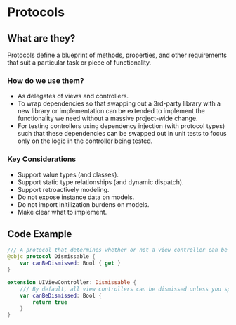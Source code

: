 # Protocols
## What are they?
Protocols define a blueprint of methods, properties, and other requirements that suit a particular task or piece of functionality.

### How do we use them?
* As delegates of views and controllers.
* To wrap dependencies so that swapping out a 3rd-party library with a new library or implementation can be extended to implement the functionality we need without a massive project-wide change.
* For testing controllers using dependency injection (with protocol types) such that these dependencies can be swapped out in unit tests to focus only on the logic in the controller being tested.

### Key Considerations
* Support value types (and classes).
* Support static type relationships (and dynamic dispatch).
* Support retroactively modeling.
* Do not expose instance data on models.
* Do not import initilization burdens on models.
* Make clear what to implement.

## Code Example
```swift
/// A protocol that determines whether or not a view controller can be dismissed.
@objc protocol Dismissable {
    var canBeDismissed: Bool { get }
}

extension UIViewController: Dismissable {
    /// By default, all view controllers can be dismissed unless you specify otherwise.
    var canBeDismissed: Bool {
        return true
    }
}
```